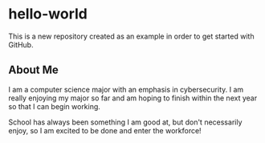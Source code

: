 # hello-world
This is a new repository created as an example in order to get started with GitHub.

## About Me
I am a computer science major with an emphasis in cybersecurity. I am really enjoying my major so far and am hoping to finish within the next year so that I can begin working. 

School has always been something I am good at, but don't necessarily enjoy, so I am excited to be done and enter the workforce!
